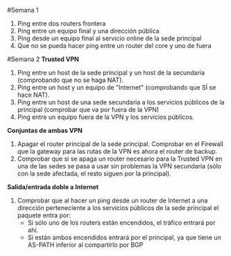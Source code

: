 #Semana 1
1. Ping entre dos routers frontera
2. Ping entre un equipo final y una dirección pública
3. Ping desde un equipo final al servicio online de la sede principal
4. Que no se pueda hacer ping entre un router del core y uno de fuera

#Semana 2
**Trusted VPN**

1. Ping entre un host de la sede principal y un host de la secundaria (comprobando que no se haga NAT).
2. Ping entre un host y un equipo de "Internet" (comprobando que SÍ se hace NAT).
3. Ping entre un host de una sede secundaria a los servicios públicos de la principal (comprobar que va por fuera de la VPN)
4. Ping entre un equipo fuera de la VPN y los servicios públicos. 

**Conjuntas de ambas VPN**

1. Apagar el router principal de la sede principal. Comprobar en el Firewall que la gateway para las rutas de la VPN es ahora el router de backup.
2. Comprobar que si se apaga un router necesario para la Trusted VPN en una de las sedes se pasa a usar sin problemas la VPN secundaria (sólo con la sede afectada, el resto siguen por la principal).

**Salida/entrada doble a Internet**

1. Comprobar que al hacer un ping desde un router de Internet a una dirección perteneciente a los servicios públicos de la sede principal el paquete entra por:
    * Si sólo uno de los routers están encendidos, el tráfico entrará por ahí.
    * Si están ambos encendidos entrará por el principal, ya que tiene un AS-PATH inferior al compartirlo por BGP

